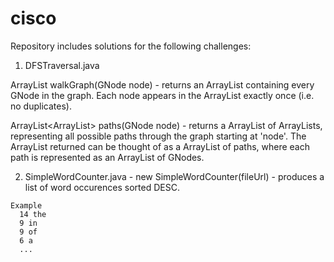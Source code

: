 # cisco

Repository includes solutions for the following challenges:

  1. DFSTraversal.java

  ArrayList<GNode> walkGraph(GNode node)
    - returns an ArrayList containing every GNode in the graph. 
      Each node appears in the ArrayList exactly once (i.e. no duplicates).
  
  ArrayList<ArrayList<GNode>> paths(GNode node)
    - returns a ArrayList of ArrayLists, representing all possible paths through the graph starting at 'node'.
      The ArrayList returned can be thought of as a ArrayList of paths, where each path is represented
      as an ArrayList of GNodes.
      
  2. SimpleWordCounter.java
    - new SimpleWordCounter(fileUrl) - produces a list of word occurences sorted DESC.
    
    Example
      14 the
      9 in
      9 of
      6 a
      ...
